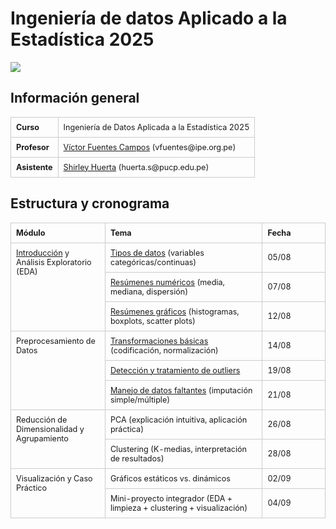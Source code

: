 # Ingeniería de datos Aplicado a la Estadística 2025


<div> <img src="https://cdn.www.gob.pe/uploads/campaign/photo/000/069/252/Banner-4.jpg" max-width="600px"/> </div>


## Información general

<table style="width:100%; border-collapse: collapse; font-size:0.9em;">
  <tbody>
    <tr>
      <td style="border:1px solid #ccc; padding:8px; font-weight:bold; vertical-align:top;">
        Curso
      </td>
      <td style="border:1px solid #ccc; padding:8px; vertical-align:top;">
        Ingeniería de Datos Aplicada a la Estadística 2025
      </td>
    </tr>
    <tr>
      <td style="border:1px solid #ccc; padding:8px; font-weight:bold; vertical-align:top;">
        Profesor
      </td>
      <td style="border:1px solid #ccc; padding:8px; vertical-align:top;">
        <a href="https://www.linkedin.com/in/vfuentesc/">Víctor Fuentes Campos</a> (vfuentes@ipe.org.pe)
      </td>
    </tr>
    <tr>
      <td style="border:1px solid #ccc; padding:8px; font-weight:bold; vertical-align:top;">
        Asistente
      </td>
      <td style="border:1px solid #ccc; padding:8px; vertical-align:top;">
        <a href="https://www.linkedin.com/in/shirley-huerta/">Shirley Huerta</a> (huerta.s@pucp.edu.pe)
      </td>
    </tr>
  </tbody>
</table>

## Estructura y cronograma

<table style="width:100%; border-collapse: collapse; font-size:0.9em;">
  <colgroup>
    <col style="width:30%;">
    <col style="width:50%;">
    <col style="width:20%;">
  </colgroup>
  <thead>
    <tr>
      <th style="border:1px solid #ccc; padding:8px; text-align:left;">Módulo</th>
      <th style="border:1px solid #ccc; padding:8px; text-align:left;">Tema</th>
      <th style="border:1px solid #ccc; padding:8px; text-align:left;">Fecha</th>
    </tr>
  </thead>
  <tbody>
    <tr>
      <td rowspan="3" style="border:1px solid #ccc; padding:8px; vertical-align:top;">
        <a href="https://vfuentesc.quarto.pub/0-intro/">Introducción</a> y Análisis Exploratorio (EDA)
      </td>
      <td style="border:1px solid #ccc; padding:8px;">
        <a href="https://vfuentesc.quarto.pub/1-tipos/">Tipos de datos</a> (variables categóricas/continuas)
      </td>
      <td style="border:1px solid #ccc; padding:8px;">05/08</td>
    </tr>
    <tr>
      <td style="border:1px solid #ccc; padding:8px;">
        <a href="https://vfuentesc.quarto.pub/2-resumenes-numericos/">Resúmenes numéricos</a> (media, mediana, dispersión)
      </td>
      <td style="border:1px solid #ccc; padding:8px;">07/08</td>
    </tr>
    <tr>
      <td style="border:1px solid #ccc; padding:8px;">
        <a href="https://vfuentesc.quarto.pub/3-resumenes-graficos/">Resúmenes gráficos</a> (histogramas, boxplots, scatter plots)
      </td>
      <td style="border:1px solid #ccc; padding:8px;">12/08</td>
    </tr>
    <tr>
      <td rowspan="3" style="border:1px solid #ccc; padding:8px; vertical-align:top;">
        Preprocesamiento de Datos
      </td>
      <td style="border:1px solid #ccc; padding:8px;">
        <a href="https://vfuentesc.quarto.pub/4-transformaciones/">Transformaciones básicas</a> (codificación, normalización)
      </td>
      <td style="border:1px solid #ccc; padding:8px;">14/08</td>
    </tr>
    <tr>
      <td style="border:1px solid #ccc; padding:8px;">
        <a href="https://vfuentesc.quarto.pub/5_atipicos/">Detección y tratamiento de outliers</a>
      </td>
      <td style="border:1px solid #ccc; padding:8px;">19/08</td>
    </tr>
    <tr>
      <td style="border:1px solid #ccc; padding:8px;">
        <a href="https://vfuentesc.quarto.pub/6-imputacion/">Manejo de datos faltantes</a>  (imputación simple/múltiple)
      </td>
      <td style="border:1px solid #ccc; padding:8px;">21/08</td>
    </tr>
    <tr>
      <td rowspan="2" style="border:1px solid #ccc; padding:8px; vertical-align:top;">
        Reducción de Dimensionalidad y Agrupamiento
      </td>
      <td style="border:1px solid #ccc; padding:8px;">
        PCA (explicación intuitiva, aplicación práctica)
      </td>
      <td style="border:1px solid #ccc; padding:8px;">26/08</td>
    </tr>
    <tr>
      <td style="border:1px solid #ccc; padding:8px;">
        Clustering (K-medias, interpretación de resultados)
      </td>
      <td style="border:1px solid #ccc; padding:8px;">28/08</td>
    </tr>
    <tr>
      <td rowspan="2" style="border:1px solid #ccc; padding:8px; vertical-align:top;">
        Visualización y Caso Práctico
      </td>
      <td style="border:1px solid #ccc; padding:8px;">
        Gráficos estáticos vs. dinámicos
      </td>
      <td style="border:1px solid #ccc; padding:8px;">02/09</td>
    </tr>
    <tr>
      <td style="border:1px solid #ccc; padding:8px;">
        Mini-proyecto integrador (EDA + limpieza + clustering + visualización)
      </td>
      <td style="border:1px solid #ccc; padding:8px;">04/09</td>
    </tr>
  </tbody>
</table>
